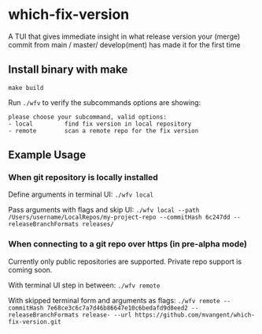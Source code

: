 # which-fix-version

A TUI that gives immediate insight in what release version your (merge) commit from main / master/ develop(ment) has made it for the first time

## Install binary with make
`make build`

Run `./wfv` to verify the subcommands options are showing:

```
please choose your subcommand, valid options:
- local         find fix version in local repository
- remote        scan a remote repo for the fix version
```

## Example Usage

### When git repository is locally installed

Define arguments in terminal UI:
`./wfv local`

Pass arguments with flags and skip UI:
`./wfv local --path /Users/username/LocalRepos/my-project-repo --commitHash 6c247dd --releaseBranchFormats releases/`

### When connecting to a git repo over https (in pre-alpha mode)
Currently only public repositories are supported. Private repo support is coming soon.

With terminal UI step in between:
`./wfv remote`

With skipped terminal form and arguments as flags:
`./wfv remote --commitHash 7e68ce3c6c7a7d46b86647e10c6bedafd9d8eed2 --releaseBranchFormats release- --url https://github.com/mvangent/which-fix-version.git`

